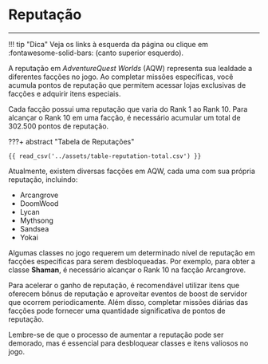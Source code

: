 # Reputação
--- 
!!! tip "Dica"
    Veja os links à esquerda da página ou clique em :fontawesome-solid-bars: (canto superior esquerdo).

A reputação em *AdventureQuest Worlds* (AQW) representa sua lealdade a diferentes facções no jogo. Ao completar missões específicas, você acumula pontos de reputação que permitem acessar lojas exclusivas de facções e adquirir itens especiais.

Cada facção possui uma reputação que varia do Rank 1 ao Rank 10. Para alcançar o Rank 10 em uma facção, é necessário acumular um total de 302.500 pontos de reputação.

???+ abstract "Tabela de Reputações"
    
    {{ read_csv('../assets/table-reputation-total.csv') }}

Atualmente, existem diversas facções em AQW, cada uma com sua própria reputação, incluindo:

- Arcangrove
- DoomWood
- Lycan
- Mythsong
- Sandsea
- Yokai

Algumas classes no jogo requerem um determinado nível de reputação em facções específicas para serem desbloqueadas. Por exemplo, para obter a classe **Shaman**, é necessário alcançar o Rank 10 na facção Arcangrove.

Para acelerar o ganho de reputação, é recomendável utilizar itens que oferecem bônus de reputação e aproveitar eventos de boost de servidor que ocorrem periodicamente. Além disso, completar missões diárias das facções pode fornecer uma quantidade significativa de pontos de reputação.

Lembre-se de que o processo de aumentar a reputação pode ser demorado, mas é essencial para desbloquear classes e itens valiosos no jogo.